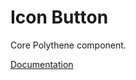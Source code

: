 # Icon Button

Core Polythene component.

[Documentation](https://github.com/ArthurClemens/polythene/tree/master/docs/components/icon-button.md)
